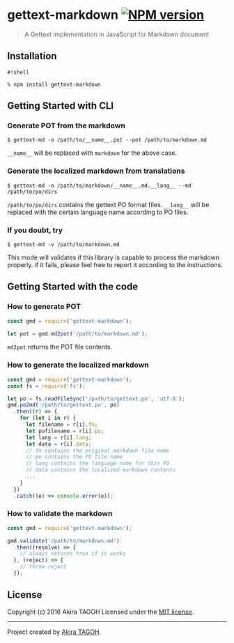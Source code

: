 # gettext-markdown [![NPM version](https://badge.fury.io/js/gettext-markdown.png)](http://badge.fury.io/js/gettext-markdown)

> A Gettext implementation in JavaScript for Markdown document

## Installation

```
#!shell

% npm install gettext-markdown
```

## Getting Started with CLI

### Generate POT from the markdown

```shell
$ gettext-md -o /path/to/__name__.pot --pot /path/to/markdown.md
```

`__name__` will be replaced with `markdown` for the above case.

### Generate the localized markdown from translations

```shell
$ gettext-md -o /path/to/markdown/__name__.md.__lang__ --md /path/to/po/dirs
```

`/path/to/po/dirs` contains the gettext PO format files.
`__lang__` will be replaced with the certain language name according to PO files.

### If you doubt, try

```shell
$ gettext-md -v /path/to/markdown.md
```

This mode will validates if this library is capable to process the markdown properly.
if it fails, please feel free to report it according to the instructions.

## Getting Started with the code

### How to generate POT

```js
const gmd = require('gettext-markdown');

let pot = gmd.md2pot('/path/to/markdown.md');
```

`md2pot` returns the POT file contents.

### How to generate the localized markdown

```js
const gmd = require('gettext-markdown');
const fs = require('fs');

let po = fs.readFileSync('/path/to/gettext.po', 'utf-8');
gmd.po2md('/path/to/gettext.po', po)
  .then((r) => {
    for (let i in r) {
      let filename = r[i].fn;
      let pofilename = r[i].po;
      let lang = r[i].lang;
      let data = r[i].data;
      // fn contains the original markdown file name
      // po contains the PO file name
      // lang contains the language name for this PO
      // data contains the localized markdown contents
      ...
    }
  })
  .catch((e) => console.error(e));
```

### How to validate the markdown

```js
const gmd = require('gettext-markdown');

gmd.validate('/path/to/markdown.md')
  .then((resolve) => {
    // always returns true if it works
  }, (reject) => {
    // throw reject
  });
```

## License
Copyright (c) 2016 Akira TAGOH
Licensed under the [MIT license](LICENSE-MIT).

***

Project created by [Akira TAGOH](https://bitbucket.org/tagoh).
